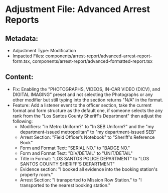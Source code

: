 # **Adjustment File**: Advanced Arrest Reports

## Metadata:
- Adjustment Type: Modification
- Impacted Files: components/arrest-report/advanced-arrest-report-form.tsx, components/arrest-report/advanced-formatted-report.tsx

## Content:
- Fix: Enabling the "PHOTOGRAPHS, VIDEOS, IN-CAR VIDEO (DICV), and DIGITAL IMAGING" preset and not selecting the Photographs or any other modifier but still typing into the section returns "N/A" in the format.
- Feature: Add a listener event to the officer section, take the current format and form structure as the default one, if someone selects the any rank from the "Los Santos County Sheriff's Department" then adjust the following:
    - Modifiers: "In Metro Uniform?" to "In SEB Uniform?" and the "my department-issued metropolitan" to "my department-issued SEB"
    - Arrest Section: "Field Officer’s Notebook" to "Sheriff's Reference Book"
    - Form and Format Text: "SERIAL NO." to "BADGE NO."
    - Form and Format Text: "DIV/DETAIL" to "UNIT/DETAIL"
    - Title in Format: "LOS SANTOS POLICE DEPARTMENT" to "LOS SANTOS COUNTY SHERIFF'S DEPARTMENT"
    - Evidence section: "I booked all evidence into the booking station's property room."
    - Arrest Section: "I transported  to Mission Row Station." to "I transported  to the nearest booking station."